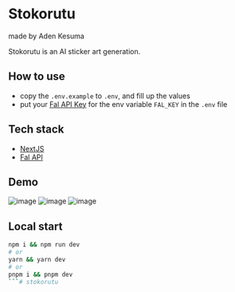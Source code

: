 # Stokorutu 

made by Aden Kesuma

Stokorutu is an AI sticker art generation.

## How to use

- copy the `.env.example` to `.env`, and fill up the values
- put your [Fal API Key](https://fal.ai/) for the env variable `FAL_KEY` in the `.env` file

## Tech stack

- [NextJS](https://nextjs.org/)
- [Fal API](https://fal.ai/)

## Demo
![image](https://github.com/adenkesuma/stokorutu/assets/101191379/e40070d1-7474-4602-8527-728d13887c71)
![image](https://github.com/adenkesuma/stokorutu/assets/101191379/fe8e7960-60d3-49fc-b5a7-314511a2e2b1)
![image](https://github.com/adenkesuma/stokorutu/assets/101191379/fa667973-9ef7-489b-af5e-06cf7583c5c8)


## Local start

```bash
npm i && npm run dev
# or
yarn && yarn dev
# or
pnpm i && pnpm dev
```# stokorutu




